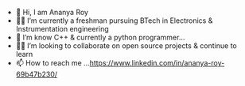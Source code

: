 - 👋 Hi, I am Ananya Roy
- 👨‍🎓 I’m currently a freshman pursuing BTech in Electronics & Instrumentation engineering
- 🌱 I’m know C++ & currently a python programmer...
- 👨‍💻 I’m looking to collaborate on open source projects & continue to learn
- 📫 How to reach me ...https://www.linkedin.com/in/ananya-roy-69b47b230/

<!---
ancy333/ancy333 is a ✨ special ✨ repository because its `README.md` (this file) appears on your GitHub profile.
You can click the Preview link to take a look at your changes.
--->
